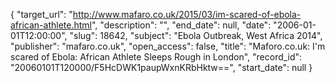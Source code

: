 {
  "target_url": "http://www.mafaro.co.uk/2015/03/im-scared-of-ebola-african-athlete.html", 
  "description": "", 
  "end_date": null, 
  "date": "2006-01-01T12:00:00", 
  "slug": 18642, 
  "subject": "Ebola Outbreak, West Africa 2014", 
  "publisher": "mafaro.co.uk", 
  "open_access": false, 
  "title": "Maforo.co.uk: I'm scared of Ebola: African Athlete Sleeps Rough in London", 
  "record_id": "20060101T120000/F5HcDWK1paupWxnKRbHktw==", 
  "start_date": null
}

